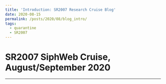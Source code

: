 ```yaml
---
title: 'Introduction: SR2007 Research Cruise Blog'
date: 2020-08-15
permalink: /posts/2020/08/blog_intro/
tags:
  - quarantine
  - SR2007
---
```



SR2007 SiphWeb Cruise, August/September 2020
======



------